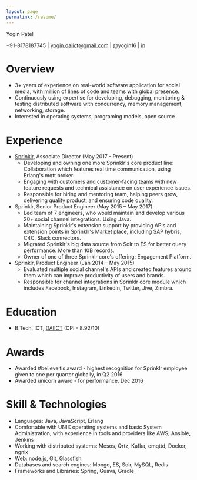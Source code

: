 ```yaml
---
layout: page
permalink: /resume/
---
```


Yogin Patel

+91-8178187745 \| yogin.daiict@gmail.com \| @yogin16 \| [in](https://www.linkedin.com/in/yogin-patel-4ba55321/)


# Overview
- 3+ years of experience on real-world software application for social media, with million of lines of code and teams with global presence.
- Continuously using expertise for developing, debugging, monitoring & testing distributed software with concurrency, memory management, networking, storage.
- Interested in operating systems, programing models, open source

# Experience
- [Sprinklr](https://www.sprinklr.com/), Associate Director (May 2017 - Present)
    - Developing and owning one more Sprinklr's core product line: Collaboration which features real time communication, using Erlang's mqtt broker.
    - Engaging with customers and customer-facing teams with new feature requests and technical assistance on user experience issues.
    - Responsible for hiring and mentoring team, helping peers grow, delivering quality product, and ensuring code quality.
- Sprinklr, Senior Product Engineer (May 2015 – May 2017)
    - Led team of 7 engineers, who would maintain and develop various 20+ social channel integrations. Using Java.
    - Maintaining Sprinklr's extension support by providing APIs and extension points in Sprinklr's Market place, including SAP hybris, C4C, Slack connectors.
    - Migrated Sprinklr's big data source from Solr to ES for better query performance. More than 10B records.
    - Owner of one of three Sprinklr core's offering: Engagement Platform.
- Sprinklr, Product Engineer (Jan 2014 – May 2015)
    - Evaluated multiple social channel's APIs and created features around them which can improve productivity of users and brands.
    - Responsible for channel integrations in Sprinklr core module which includes Facebook, Instagram, LinkedIn, Twitter, Jive, Zimbra.

# Education
- B.Tech, ICT, [DAIICT](http://www.daiict.ac.in/) (CPI - 8.92/10)

# Awards
- Awarded #believeitis award - highest recognition for Sprinklr employee given to one per quarter globally, in Q2 2016
- Awarded unicorn award - for performance, Dec 2016

# Skill & Technologies
- Languages: Java, JavaScript, Erlang
- Comfortable with UNIX operating systems and basic System Administration, with experience in tools and providers like AWS, Ansible, Jenkins
- Working with distributed systems: Mesos, Qrtz, Kafka, emqttd, Docker, ngnix
- Web: node.js, Git, Glassfish
- Databases and search engines: Mongo, ES, Solr, MySQL, Redis
- Frameworks and Libraries: Spring, Guava, Gradle